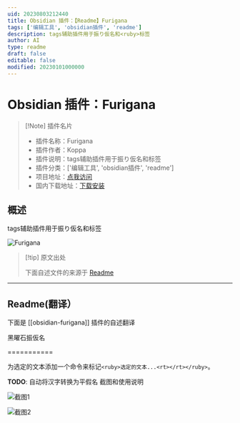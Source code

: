 ```yaml
---
uid: 20230803212440
title: Obsidian 插件：【Readme】Furigana
tags: ['编辑工具', 'obsidian插件', 'readme']
description: tags辅助插件用于振り仮名和<ruby>标签
author: AI
type: readme
draft: false
editable: false
modified: 20230101000000
---
```


# Obsidian 插件：Furigana

> [!Note] 插件名片
> - 插件名称：Furigana
> - 插件作者：Koppa
> - 插件说明：tags辅助插件用于振り仮名和<ruby>标签
> - 插件分类：['编辑工具', 'obsidian插件', 'readme']
> - 项目地址：[点我访问](https://github.com/uonr/obsidian-furigana)
> - 国内下载地址：[下载安装](https://pkmer.cn/products/plugin/pluginMarket/?obsidian-furigana)

## 概述

tags辅助插件用于振り仮名和<ruby>标签

![Furigana](https://cdn.pkmer.cn/covers/obsidian-furigana.png!pkmer)

> [!tip] 原文出处
> 
>下面自述文件的来源于 [Readme](https://ghproxy.net/https://raw.githubusercontent.com/uonr/obsidian-furigana/master/README.md)
> 

---

## Readme(翻译）

下面是 [[obsidian-furigana]] 插件的自述翻译



黑曜石振仮名

===========



为选定的文本添加一个命令来标记`<ruby>选定的文本...<rt></rt></ruby>`。



**TODO**: 自动将汉字转换为平假名
截图和使用说明

![截图1](https://raw.githubusercontent.com/uonr/obsidian-furigana/master/screenshot-1.png)

![截图2](https://raw.githubusercontent.com/uonr/obsidian-furigana/master/screenshot-2.png)



